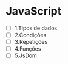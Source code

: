 # JavaScript

* [ ]  1.Tipos de dados
* [ ]  2.Condições
* [ ]  3.Repetições
* [ ]  4.Funções
* [ ]  5.JsDom
